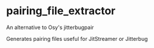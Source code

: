 # pairing_file_extractor
An alternative to Osy's jitterbugpair

Generates pairing files useful for JitStreamer or Jitterbug
